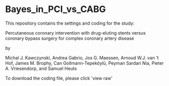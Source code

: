 # Bayes_in_PCI_vs_CABG
This repository contains the settings and coding for the study:

Percutaneous coronary intervention with drug-eluting stents versus coronary bypass surgery for complex coronary artery disease

by

Michal J. Kawczynski, Andrea Gabrio, Jos G. Maessen, Arnoud W.J. van ‘t Hof, James M. Brophy, Can Gollmann-Tepeköylü, Peyman Sardari Nia, Pieter A. Vriesendorp, and Samuel Heuts

To download the coding file, please click 'view raw'
